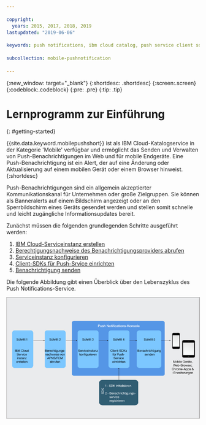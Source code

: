 ```yaml
---

copyright:
  years: 2015, 2017, 2018, 2019
lastupdated: "2019-06-06"

keywords: push notifications, ibm cloud catalog, push service client sdk, notification provider

subcollection: mobile-pushnotification

---
```


{:new_window: target="_blank"}
{:shortdesc: .shortdesc}
{:screen:.screen}
{:codeblock:.codeblock}
{:pre: .pre}
{:tip: .tip}

# Lernprogramm zur Einführung
{: #getting-started}

{{site.data.keyword.mobilepushshort}} ist als IBM Cloud-Katalogservice in der Kategorie 'Mobile' verfügbar und ermöglicht das Senden und Verwalten von Push-Benachrichtigungen im Web und für mobile Endgeräte. Eine Push-Benachrichtigung ist ein Alert, der auf eine Änderung oder Aktualisierung auf einem mobilen Gerät oder einem Browser hinweist.{:shortdesc}

Push-Benachrichtigungen sind ein allgemein akzeptierter Kommunikationskanal für Unternehmen oder große Zielgruppen. Sie können als Banneralerts auf einem Bildschirm angezeigt oder an den Sperrbildschirm eines Geräts gesendet werden und stellen somit schnelle und leicht zugängliche Informationsupdates bereit.  

Zunächst müssen die folgenden grundlegenden Schritte ausgeführt werden:

1. [IBM Cloud-Serviceinstanz erstellen](/docs/services/mobilepush?topic=mobile-pushnotification-push_step_1a)
2. [Berechtigungsnachweise des Benachrichtigungsproviders abrufen](/docs/services/mobilepush?topic=mobile-pushnotification-push_step_1)
3. [Serviceinstanz konfigurieren](/docs/services/mobilepush?topic=mobile-pushnotification-push_step_2)
4. [Client-SDKs für Push-Srvice einrichten](/docs/services/mobilepush?topic=mobile-pushnotification-push_step_3)
5. [Benachrichtigung senden](/docs/services/mobilepush?topic=mobile-pushnotification-push_step_4)

Die folgende Abbildung gibt einen Überblick über den Lebenszyklus des Push Notifications-Service.

![Überblick über den Push-Service](images/push_notification_lifecycle.jpg "Abbildung mit einer Gliederung der grundlegenden Schritte vom Erstellen einer Serviceinstanz bis zum Senden von Benachrichtigungen")


